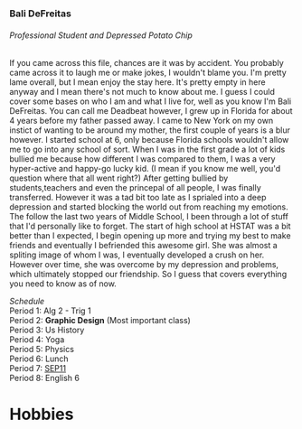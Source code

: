 ### Bali DeFreitas

###### Professional Student and Depressed Potato Chip

If you came across this file, chances are it was by accident. You probably came across it to laugh me or make jokes, I wouldn't blame you. I'm pretty lame overall, but I mean enjoy the stay here. It's pretty empty in here anyway and I mean there's not much to know about me. I guess I could cover some bases on who I am and what I live for, well as you know I'm Bali DeFreitas. You can call me Deadbeat however, I grew up in Florida for about 4 years before my father passed away. I came to New York on my own instict of wanting to be around my mother, the first couple of years is a blur however. I started school at 6, only because Florida schools wouldn't allow me to go into any school of sort. When I was in the first grade a lot of kids bullied me because how different I was compared to them, I was a very hyper-active and happy-go lucky kid. (I mean if you know me well, you'd question where that all went right?) After getting bullied by students,teachers and even the princepal of all people, I was finally transferred. However it was a tad bit too late as I sprialed into a deep depression and started blocking the world out from reaching my emotions. The follow the last two years of Middle School, I been through a lot of stuff that I'd personally like to forget. The start of high school at HSTAT was a bit better than I expected, I begin opening up more and trying my best to make friends and eventually I befriended this awesome girl. She was almost a spliting image of whom I was, I eventually developed a crush on her. However over time, she was overcome by my depression and problems, which ultimately stopped our friendship. So I guess that covers everything you need to know as of now.

_Schedule_  
Period 1: Alg 2 - Trig 1  
Period 2: **Graphic Design** (Most important class)  
Period 3: Us History  
Period 4: Yoga  
Period 5: Physics   
Period 6: Lunch  
Period 7: [SEP11](https://sites.google.com/a/hstat.org/balid9840sep11/)   
Period 8: English 6

# Hobbies
